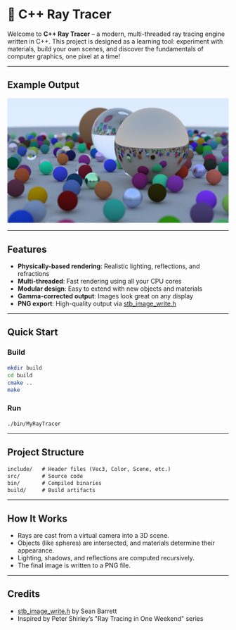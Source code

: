 # 🌟 C++ Ray Tracer

Welcome to **C++ Ray Tracer** – a modern, multi-threaded ray tracing engine written in C++. This project is designed as a learning tool: experiment with materials, build your own scenes, and discover the fundamentals of computer graphics, one pixel at a time!

---

## Example Output

![Rendered Example](sample.png)

---

## Features

-   **Physically-based rendering**: Realistic lighting, reflections, and refractions
-   **Multi-threaded**: Fast rendering using all your CPU cores
-   **Modular design**: Easy to extend with new objects and materials
-   **Gamma-corrected output**: Images look great on any display
-   **PNG export**: High-quality output via [stb_image_write.h](include/stb_image_write.h)

---

## Quick Start

### Build

```sh
mkdir build
cd build
cmake ..
make
```

### Run

```sh
./bin/MyRayTracer
```

---

## Project Structure

```
include/   # Header files (Vec3, Color, Scene, etc.)
src/       # Source code
bin/       # Compiled binaries
build/     # Build artifacts
```

---

## How It Works

-   Rays are cast from a virtual camera into a 3D scene.
-   Objects (like spheres) are intersected, and materials determine their appearance.
-   Lighting, shadows, and reflections are computed recursively.
-   The final image is written to a PNG file.

---

## Credits

-   [stb_image_write.h](https://github.com/nothings/stb) by Sean Barrett
-   Inspired by Peter Shirley’s "Ray Tracing in One Weekend" series

